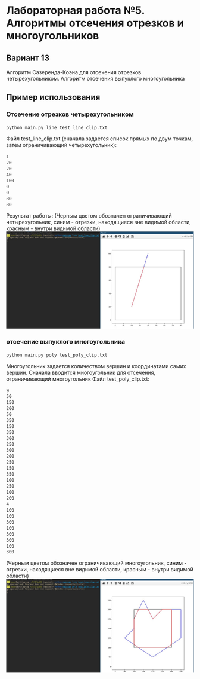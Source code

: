 # Лабораторная работа №5. Алгоритмы отсечения отрезков и многоугольников
## Вариант 13
Алгоритм Сазеренда-Коэна для отсечения отрезков четырехугольником.
Алгоритм отсечения выпуклого многоугольника
## Пример использования
### Отсечение отрезков четырехугольником
```
python main.py line test_line_clip.txt
```
Файл test_line_clip.txt (cначала задается список прямых по двум точкам, затем ограничивающий четырехугольник):
```
1
20
20
40
100
0
0
80
80
```
Результат работы:
(Черным цветом обозначен ограничивающий четырехугольник, синим - отрезки, находящиеся вне видимой области, красным - внутри видимой области)
![Screen line clip](screen_line.jpg)
### отсечение выпуклого многоугольника
```
python main.py poly test_poly_clip.txt
```
Многоугольник задается количеством вершин и координатами самих вершин.
Сначала вводится многоугольник для отсечения, ограничивающий многоугольник
Файл test_poly_clip.txt:
```
9
50
150
200
50
350
150
350
300
250
300
200
250
150
350
100
250
100
200
4
100
100
300
100
300
300
100
300
```
(Черным цветом обозначен ограничивающий многоугольник, синим - отрезки, находящиеся вне видимой области, красным - внутри видимой области)
![Screen poly clip](screen_poly.jpg)
